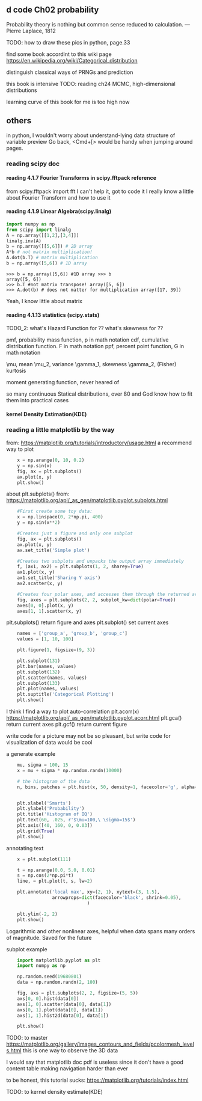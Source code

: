 
d code
Ch02 probability
--------------------------------------------------------------------------------
Probability theory is nothing but common sense reduced to calculation. — Pierre Laplace, 1812

TODO: how to draw these pics in python, page.33

find some book accordint to this wiki page
https://en.wikipedia.org/wiki/Categorical_distribution

distinguish classical ways of PRNGs and prediction

this book is intensive
TODO: reading ch24 MCMC, high-dimensional distributions

learning curve of this book for me is too high now


others
--------------------------------------------------------------------------------
in python, I wouldn't worry about understand-lying data structure of variable
preview Go back, <Cmd+[> would be handy when jumping around pages.

### reading scipy doc
#### reading 4.1.7 Fourier Transforms in scipy.fftpack reference
from scipy.fftpack import fft
I can't help it, got to code it
I really know a little about Fourier Transform and how to use it

#### reading 4.1.9 Linear Algebra(scipy.linalg)
```python
import numpy as np
from scipy import linalg
A = np.array([[1,2],[3,4]])
linalg.inv(A)
b = np.array([[5,6]]) # 2D array
A*b # not matrix multiplication!
A.dot(b.T) # matrix multiplication
b = np.array([5,6]) # 1D array

```

```shell
>>> b = np.array([5,6]) #1D array >>> b
array([5, 6])
>>> b.T #not matrix transpose! array([5, 6])
>>> A.dot(b) # does not matter for multiplication array([17, 39])
```
Yeah, I know little about matrix

#### reading 4.1.13 statistics (scipy.stats)
TODO_2: what's Hazard Function for ?? what's skewness for ??

pmf, probability mass function, p in math notation
cdf, cumulative distribution function. F in math notation
ppf, percent point function, G in math notation

\mu, mean
\mu_2, variance
\gamma_1, skewness
\gamma_2, (Fisher) kurtosis

moment generating function, never heared of

so many continuous Statical distributions, over 80
and God know how to fit them into practical cases

#### kernel Density Estimation(KDE)

### reading a little matplotlib by the way
from: https://matplotlib.org/tutorials/introductory/usage.html
a recommend way to plot
```python
    x = np.arange(0, 10, 0.2)
    y = np.sin(x)
    fig, ax = plt.subplots()
    ax.plot(x, y)
    plt.show()
```

about plt.subplots()
from: https://matplotlib.org/api/_as_gen/matplotlib.pyplot.subplots.html
```python
    #First create some toy data:
    x = np.linspace(0, 2*np.pi, 400)
    y = np.sin(x**2)

    #Creates just a figure and only one subplot
    fig, ax = plt.subplots()
    ax.plot(x, y)
    ax.set_title('Simple plot')

    #Creates two subplots and unpacks the output array immediately
    f, (ax1, ax2) = plt.subplots(1, 2, sharey=True)
    ax1.plot(x, y)
    ax1.set_title('Sharing Y axis')
    ax2.scatter(x, y)

    #Creates four polar axes, and accesses them through the returned array
    fig, axes = plt.subplots(2, 2, subplot_kw=dict(polar=True))
    axes[0, 0].plot(x, y)
    axes[1, 1].scatter(x, y)
```

plt.subplots() return figure and axes
plt.subplot() set current axes
```python
    names = ['group_a', 'group_b', 'group_c']
    values = [1, 10, 100]

    plt.figure(1, figsize=(9, 3))

    plt.subplot(131)
    plt.bar(names, values)
    plt.subplot(132)
    plt.scatter(names, values)
    plt.subplot(133)
    plt.plot(names, values)
    plt.suptitle('Categorical Plotting')
    plt.show()
```

I think I find a way to plot auto-correlation
plt.acorr(x)
https://matplotlib.org/api/_as_gen/matplotlib.pyplot.acorr.html
plt.gca() return current axes
plt.gcf() return current figure

write code for a picture may not be so pleasant, but write code for visualization
of data would be cool

a generate example
```python
    mu, sigma = 100, 15
    x = mu + sigma * np.random.randn(10000)

    # the histogram of the data
    n, bins, patches = plt.hist(x, 50, density=1, facecolor='g', alpha=0.75)


    plt.xlabel('Smarts')
    plt.ylabel('Probability')
    plt.title('Histogram of IQ')
    plt.text(60, .025, r'$\mu=100,\ \sigma=15$')
    plt.axis([40, 160, 0, 0.03])
    plt.grid(True)
    plt.show()
```

annotating text
```python
    x = plt.subplot(111)

    t = np.arange(0.0, 5.0, 0.01)
    s = np.cos(2*np.pi*t)
    line, = plt.plot(t, s, lw=2)

    plt.annotate('local max', xy=(2, 1), xytext=(3, 1.5),
                 arrowprops=dict(facecolor='black', shrink=0.05),
                              )

    plt.ylim(-2, 2)
    plt.show()
```

Logarithmic and other nonlinear axes, helpful when data spans many orders of
magnitude. Saved for the future

subplot example
```python
    import matplotlib.pyplot as plt
    import numpy as np

    np.random.seed(19680801)
    data = np.random.randn(2, 100)

    fig, axs = plt.subplots(2, 2, figsize=(5, 5))
    axs[0, 0].hist(data[0])
    axs[1, 0].scatter(data[0], data[1])
    axs[0, 1].plot(data[0], data[1])
    axs[1, 1].hist2d(data[0], data[1])

    plt.show()
```

TODO: to master
https://matplotlib.org/gallery/images_contours_and_fields/pcolormesh_levels.html
this is one way to observe the 3D data

I would say that matplotlib doc pdf is useless since it don't have a good content table
making navigation harder than ever

to be honest, this tutorial sucks: https://matplotlib.org/tutorials/index.html

TODO: to kernel density estimate(KDE)

